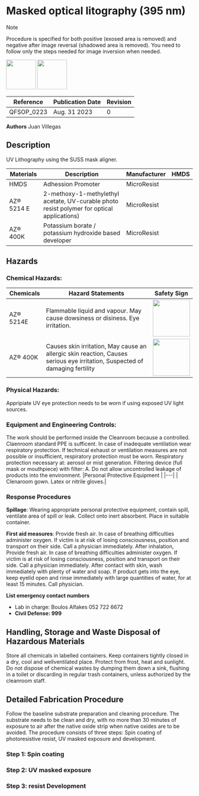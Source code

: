 # Masked optical litography (395 nm)
> [!NOTE]
> Procedure is specified for both positive (exosed area is removed) and negative after image reversal (shadowed area is removed). You need to follow only the steps needed for image inversion when needed.

<img src ="https://github.com/tii-qfoundry/SOP/assets/14344419/aabde309-ce50-4a38-96ea-d14960f12dff" width=80>
<img src ="https://github.com/tii-qfoundry/SOP/assets/14344419/0f23548a-2527-4fba-8606-0671c52ff9fd" width=80>

| Reference | Publication Date | Revision |
|----|----|----|
|QFSOP_0223 | Aug. 31 2023 | 0 |


**Authors**
Juan Villegas

##   Description
UV Lithography using the SUSS mask aligner. 

|Materials| Description | Manufacturer | HMDS|
|---|---|---|---|
|HMDS | Adhession Promoter | MicroResist | |
|AZ® 5214 E | 2-methoxy-1-methylethyl acetate, UV-curable photo resist polymer for optical applications) | MicroResist | |
|AZ® 400K   | Potassium borate / potassium hydroxide based developer | MicroResist | |

##   Hazards
### Chemical Hazards:
|Chemicals|**Hazard Statements**|Safety Sign|
|---|---|---|
| AZ® 5214E | Flammable liquid and vapour. May cause dowsiness or disiness. Eye irritation. | <img src="https://github.com/tii-qfoundry/SOP/assets/14344419/2fa2500f-24ba-4ebb-b336-3bcfadfad11b" width=100> |
| AZ® 400K  | Causes skin irritation, May cause an allergic skin reaction, Causes serious eye irritation, Suspected of damaging fertility | <img src="https://github.com/tii-qfoundry/SOP/assets/14344419/689ceab3-1ca7-4d27-8ae1-16cf1b371465" width=100>  |




### Physical Hazards:
Appripiate UV eye protection needs to be worn if using exposed UV light sources.
### Equipment and Engineering Controls:
The work should be performed inside the Cleanroom because a controlled. Claenroom standard PPE is sufficent. In case of inadequate ventilation wear respiratory protection. 
If technical exhaust or ventilation measures are not possible or insufficient, respiratory protection must be worn. Respiratory protection necessary at: aerosol or
mist generation. Filtering device (full mask or mouthpiece) with filter: A. Do not allow uncontrolled leakage of products into the environment.
|Personal Protective Equipment |
|---|
| Clenaroom gown. Latex or nitrile gloves.|

### Response Procedures
**Spillage**: Wearing appropriate personal protective equipment, contain spill, ventilate area of spill or leak. Collect onto inert absorbent. Place in suitable container.

**First aid measures**: Provide fresh air. In case of breathing difficulties administer oxygen. If victim is at
risk of losing consciousness, position and transport on their side. Call a physician immediately. After
inhalation, Provide fresh air. In case of breathing difficulties administer oxygen. If victim is at risk of
losing consciousness, position and transport on their side. Call a physician immediately. After contact
with skin, wash immediately with plenty of water and soap. If product gets into the eye, keep eyelid
open and rinse immediately with large quantities of water, for at least 15 minutes. Call physician.

**List emergency contact numbers**
- Lab in charge: Boulos Alfakes 052 722 6672
- **Civil Defense: 999**

## Handling, Storage and Waste Disposal of Hazardous Materials
Store all chemicals in labelled containers. Keep containers tightly closed in a dry, cool and wellventilated place. Protect from frost, heat and sunlight.
Do not dispose of chemical wastes by dumping them down a sink, flushing in a toilet or discarding in regular trash containers, unless authorized by the cleanroom staff. 


## Detailed Fabrication Procedure

Follow the baseline substrate preparation and cleaning procedure. The substrate needs to be clean and dry, with no more than 30 minutes of exposure to air after the native oxide strip  when native oxides are to be avoided. The procedure consists of three steps: Spin coating of photoresistive resist, UV masked exposure and development.

### Step 1: Spin coating

### Step 2: UV masked exposure

### Step 3: resist Development


